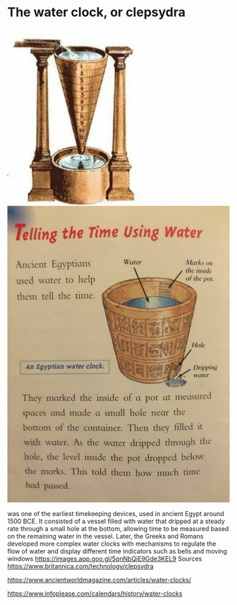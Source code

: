 # The water clock, or clepsydra
![alt-text-1](https://github.com/MMT-Community/Resources/blob/main/images/water-clock1.jpg "title-1") ![alt-text-2](https://github.com/MMT-Community/Resources/blob/main/images/water-clock2.jpg "title-2")

was one of the earliest timekeeping devices, used in ancient Egypt around 1500 BCE. It consisted of a vessel filled with water that dripped at a steady rate through a small hole at the bottom, allowing time to be measured based on the remaining water in the vessel. Later, the Greeks and Romans developed more complex water clocks with mechanisms to regulate the flow of water and display different time indicators such as bells and moving windows
https://images.app.goo.gl/5qnNbQjE9Gde3KEL9
Sources 
https://www.britannica.com/technology/clepsydra

https://www.ancientworldmagazine.com/articles/water-clocks/

https://www.infoplease.com/calendars/history/water-clocks
